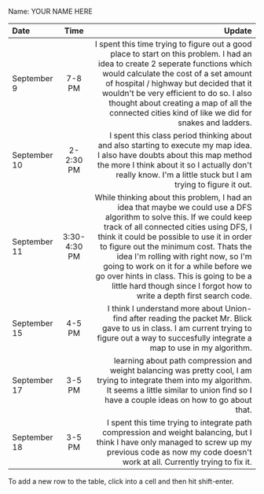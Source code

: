 Name: YOUR NAME HERE

| Date         |     Time     |                                                                                                                                                                                                                                                                                                                                                                                                                                                                Update |
|:-------------|:------------:|----------------------------------------------------------------------------------------------------------------------------------------------------------------------------------------------------------------------------------------------------------------------------------------------------------------------------------------------------------------------------------------------------------------------------------------------------------------------:|
| September 9  |    7-8 PM    |                                                                                                  I spent this time trying to figure out a good place to start on this problem. I had an idea to create 2 seperate functions which would calculate the cost of a set amount of hospital / highway but decided that it wouldn't be very efficient to do so. I also thought about creating a map of all the connected cities kind of like we did for snakes and ladders. |
| September 10 |  2-2:30 PM   |                                                                                                                                                                                                                           I spent this class period thinking about and also starting to execute my map idea. I also have doubts about this map method the more I think about it so I actually don't really know. I'm a little stuck but I am trying to figure it out. |
| September 11 | 3:30-4:30 PM | While thinking about this problem, I had an idea that maybe we could use a DFS algorithm to solve this. If we could keep track of all connected cities using DFS, I think it could be possible to use it in order to figure out the minimum cost. Thats the idea I'm rolling with right now, so I'm going to work on it for a while before we go over hints in class. This is going to be a little hard though since I forgot how to write a depth first search code. |
| September 15 |    4-5 PM    |                                                                                                                                                                                                                                                                     I think I understand more about Union-find after reading the packet Mr. Blick gave to us in class. I am current trying to figure out a way to succesfully integrate a map to use in my algorithm. |
| September 17 |    3-5 PM    |                                                                                                                                                                                                                                                      learning about path compression and weight balancing was pretty cool, I am trying to integrate them into my algorithm. It seems a little similar to union find so I have a couple ideas on how to go about that. |
| September 18 |    3-5 PM    |                                                                                                                                                                                                                                                             I spent this time trying to integrate path compression and weight balancing, but I think I have only managed to screw up my previous code as now my code doesn't work at all. Currently trying to fix it. |


To add a new row to the table, click into a cell and then hit shift-enter.